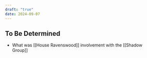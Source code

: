 ```yaml
---
draft: "true"
date: 2024-09-07
---
```



## To Be Determined
- What was [[House Ravenswood]] involvement with the [[Shadow Group]]